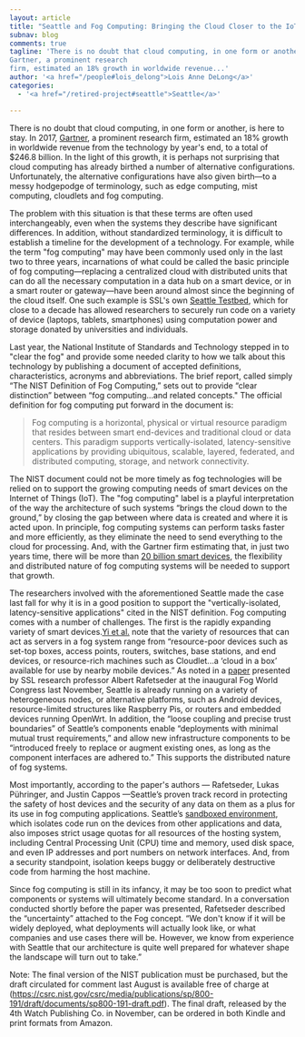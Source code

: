 ```yaml
---
layout: article
title: "Seattle and Fog Computing: Bringing the Cloud Closer to the IoT"
subnav: blog
comments: true
tagline: 'There is no doubt that cloud computing, in one form or another, is here to stay. In 2017,
Gartner, a prominent research
firm, estimated an 18% growth in worldwide revenue...'
author: '<a href="/people#lois_delong">Lois Anne DeLong</a>'
categories:
  - '<a href="/retired-project#seattle">Seattle</a>'

---  
```

There is no doubt that cloud computing, in one form or another, is here to stay. In 2017,
[Gartner](http://www.gartner.com/newsroom/id/3616417), a prominent research
firm, estimated an 18% growth in worldwide revenue from the technology by year's end,
to a total of $246.8 billion. In the light of this growth, it is perhaps not surprising
that cloud computing has already birthed a number of alternative configurations. Unfortunately,
the alternative configurations have also given birth—to a messy hodgepodge of terminology,
such as edge computing, mist computing, cloudlets and fog computing.

The problem with this situation is that these terms are often used
interchangeably, even when the systems they describe have significant differences.
In addition, without standardized terminology, it is difficult to establish a timeline
for the development of a technology. For example, while the term "fog computing" may have
been commonly used only in the last two to three years, incarnations of what could be called
the basic principle of fog computing—replacing
a centralized cloud with distributed units that
can do all the necessary computation in a data hub on a smart device,
or in a smart router or gateway—have been around almost since the beginning of the
cloud itself. One such example is SSL's own [Seattle Testbed](https://seattle.poly.edu/html/),
which for close to a decade has allowed researchers to securely run
code on a variety of device (laptops, tablets, smartphones) using
computation power and storage donated by universities and individuals.

Last year, the National Institute of Standards and Technology stepped in to "clear
the fog" and provide some needed clarity to how we talk about this technology
by publishing a document of accepted definitions, characteristics, acronyms and
abbreviations. The brief report, called simply “The NIST Definition of Fog Computing,”
sets out to provide “clear distinction” between “fog computing...and related concepts."
The official definition for fog computing put forward in the document is:

>Fog computing is a horizontal, physical or virtual resource paradigm that
>resides between smart end-devices and traditional cloud or data centers.
>This paradigm supports vertically-isolated, latency-sensitive applications
>by providing ubiquitous, scalable, layered, federated, and distributed
>computing, storage, and network connectivity.

The NIST document could not be more timely as fog technologies will be relied on
to support the growing computing needs of smart devices on the Internet of
Things (IoT). The "fog computing" label is a playful interpretation of the way
the architecture of such systems “brings the cloud down to the
ground,” by closing the gap between where data is created and where it is
acted upon. In principle, fog computing systems can perform tasks faster and more
efficiently, as they eliminate the need to send everything to the cloud
for processing. And, with the Gartner firm estimating that, in
just two years time, there will be more than
[20 billion smart devices](http://www.zdnet.com/article/iot-devices-will-outnumber-the-worlds-population-this-year-for-the-first-time/),
the flexibility and distributed nature of fog computing systems
will be needed to support that growth.

The researchers involved with the aforementioned Seattle made the case last
fall for why it is in a good position to support the
"vertically-isolated, latency-sensitive applications" cited in the NIST definition.
Fog computing comes with a number of challenges. The first is the rapidly
expanding variety of smart devices.[Yi et al.](http://www.cs.wm.edu/~syi/publications/mobidata15_1.pdf)
note that the variety of resources that can act as servers in a fog system range
from “resource-poor devices such as set-top boxes, access points, routers, switches,
base stations, and end devices, or resource-rich machines such as
Cloudlet...a ‘cloud in a box’ available for use by nearby mobile devices.” As noted in a [paper](https://github.com/aaaaalbert/fogwc/raw/SUBMITTED/paper.pdf)
presented by SSL research professor Albert Rafetseder at the inaugural Fog World
Congress last November, Seattle is already running on
a variety of heterogeneous nodes, or alternative platforms, such as Android devices,
resource-limited structures like Raspberry Pis, or routers and embedded devices
running OpenWrt. In addition, the “loose coupling and
precise trust boundaries” of Seattle’s components enable “deployments with
minimal mutual trust requirements,” and allow new infrastructure components
to be “introduced freely to replace or augment existing ones, as long as
the component interfaces are adhered to.” This supports the distributed nature
of fog systems.

Most importantly, according to the paper's authors — Rafetseder, Lukas Pühringer,
and Justin Cappos —Seattle’s proven track record in protecting the safety of host
devices and the security of any data on them as a plus for its use in fog computing
applications. Seattle’s [sandboxed environment](https://github.com/SeattleTestbed/repy_v2/blob/master/README.md),
which isolates code run on the devices from other applications and data,
also imposes strict usage quotas for all resources of the hosting system,
including Central Processing Unit (CPU) time and memory, used disk space,
and even IP addresses and port numbers on network interfaces. And, from a
security standpoint, isolation keeps buggy or deliberately destructive code
from harming the host machine.

Since fog computing is still in its infancy, it may be too soon to predict
what components or systems will ultimately become standard. In a conversation
conducted shortly before the paper was presented, Rafetseder described the
“uncertainty” attached to the Fog concept.  “We don't know if it will be widely
deployed, what deployments will actually look like, or what companies and use
cases there will be. However, we know from experience with Seattle that our
architecture is quite well prepared for whatever shape the landscape will turn out to take.”

Note: The final version of the NIST publication must be purchased, but the
draft circulated for comment last August is available free of charge at (https://csrc.nist.gov/csrc/media/publications/sp/800-191/draft/documents/sp800-191-draft.pdf).
The final draft, released by the 4th Watch Publishing Co. in November, can be
ordered in both Kindle and print formats from Amazon.
